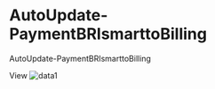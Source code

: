 # AutoUpdate-PaymentBRIsmarttoBilling
AutoUpdate-PaymentBRIsmarttoBilling

View
![data1](https://github.com/user-attachments/assets/225a5a72-7fa9-4180-bf66-72aa95b386fd)
